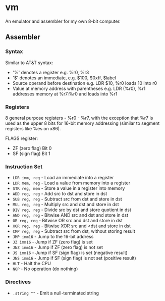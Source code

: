 # vm
An emulator and assembler for my own 8-bit computer.

## Assembler

### Syntax
Similar to AT&T syntax:
 - '%' denotes a register e.g. %r0, %r3
 - '$' denotes an immediate, e.g. $100, $0xff, $label
 - Source operand before destination e.g. LDR $10, %r0 loads 10 into r0
 - Value at memory address with parentheses e.g. LDR (%r0), %r1 addresses memory at %r7:%r0 and loads into %r1

### Registers
8 general purpose registers - %r0 - %r7, with the exception that %r7 is used as the upper 8 bits for 16-bit memory addressing (similar to segment registers like %es on x86).

FLAGS register:
 - ZF (zero flag) Bit 0
 - SF (sign flag) Bit 1 

### Instruction Set

 - ```LDR imm, reg``` - Load an immediate into a register
 - ```LDR mem, reg``` - Load a value from memory into a register
 - ```STR reg, mem``` - Store a value in a register into memory
 - ```ADD reg, reg``` - Add src to dst and store in dst
 - ```SUB reg, reg``` - Subtract src from dst and store in dst
 - ```MUL reg, reg``` - Multiply src and dst and store in dst
 - ```DIV reg, reg``` - Divide src by dst and store quotient in dst
 - ```AND reg, reg``` - Bitwise AND src and dst and store in dst
 - ```OR reg, reg``` - Bitwise OR src and dst and store in dst
 - ```XOR reg, reg``` - Bitwise XOR src and <dst and store in dst
 - ```CMP reg, reg``` - Subtract src from dst, without storing result
 - ```JMP imm16``` - Jump to the 16-bit address
 - ```JZ imm16``` - Jump if ZF (zero flag) is set
 - ```JNZ imm16``` - Jump if ZF (zero flag) is not set
 - ```JS imm16``` - Jump if SF (sign flag) is set (negative result)
 - ```JNS imm16``` - Jump if SF (sign flag) is not set (positive result)
 - ```HLT``` - Halt the CPU
 - ```NOP``` - No operation (do nothing)

### Directives
 - ```.string ""``` - Emit a null-terminated string
                                                 
